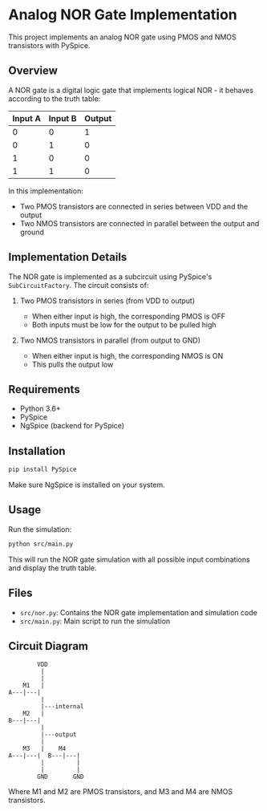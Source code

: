 # Analog NOR Gate Implementation

This project implements an analog NOR gate using PMOS and NMOS transistors with PySpice.

## Overview

A NOR gate is a digital logic gate that implements logical NOR - it behaves according to the truth table:

| Input A | Input B | Output |
|---------|---------|--------|
| 0       | 0       | 1      |
| 0       | 1       | 0      |
| 1       | 0       | 0      |
| 1       | 1       | 0      |

In this implementation:
- Two PMOS transistors are connected in series between VDD and the output
- Two NMOS transistors are connected in parallel between the output and ground

## Implementation Details

The NOR gate is implemented as a subcircuit using PySpice's `SubCircuitFactory`. The circuit consists of:

1. Two PMOS transistors in series (from VDD to output)
   - When either input is high, the corresponding PMOS is OFF
   - Both inputs must be low for the output to be pulled high

2. Two NMOS transistors in parallel (from output to GND)
   - When either input is high, the corresponding NMOS is ON
   - This pulls the output low

## Requirements

- Python 3.6+
- PySpice
- NgSpice (backend for PySpice)

## Installation

```bash
pip install PySpice
```

Make sure NgSpice is installed on your system.

## Usage

Run the simulation:

```bash
python src/main.py
```

This will run the NOR gate simulation with all possible input combinations and display the truth table.

## Files

- `src/nor.py`: Contains the NOR gate implementation and simulation code
- `src/main.py`: Main script to run the simulation

## Circuit Diagram

```
        VDD
         |
         |
    M1   |
A---|---|
         |
         |---internal
    M2   |
B---|---|
         |
         |---output
         |
    M3   |    M4
A---|---|  B---|---|
         |         |
         |         |
        GND       GND
```

Where M1 and M2 are PMOS transistors, and M3 and M4 are NMOS transistors.